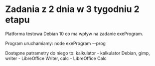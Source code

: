 # Zadania z 2 dnia w 3 tygodniu 2 etapu

Platforma testowa Debian 10 co ma wpływ na zadanie exeProgram.

Program uruchamiamy:
node exeProgram --prog

Dostępne patrametry do niego to:
kalkulator - kalkulator Debian,
gimp,
writer - LibreOffice Writer,
calc - LibreOffice Calc

